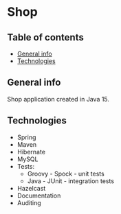 # Shop

## Table of contents

* [General info](#general-info)
* [Technologies](#technologies)

## General info
Shop application created in Java 15.

## Technologies
* Spring
* Maven
* Hibernate
* MySQL
* Tests:
   * Groovy - Spock -  unit tests
   * Java - JUnit - integration tests
* Hazelcast 
* Documentation
* Auditing
